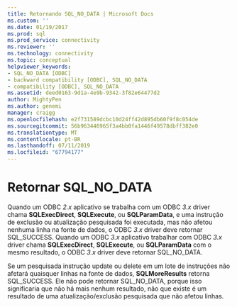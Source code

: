 ```yaml
---
title: Retornando SQL_NO_DATA | Microsoft Docs
ms.custom: ''
ms.date: 01/19/2017
ms.prod: sql
ms.prod_service: connectivity
ms.reviewer: ''
ms.technology: connectivity
ms.topic: conceptual
helpviewer_keywords:
- SQL_NO_DATA [ODBC]
- backward compatibility [ODBC], SQL_NO_DATA
- compatibility [ODBC], SQL_NO_DATA
ms.assetid: deed0163-9d1a-4e9b-9342-3f82e64477d2
author: MightyPen
ms.author: genemi
manager: craigg
ms.openlocfilehash: e2f731589dcbc10d24ff42d895db60f9f8c054de
ms.sourcegitcommit: 56b963446965f3a4bb0fa1446f49578dbff382e0
ms.translationtype: MT
ms.contentlocale: pt-BR
ms.lasthandoff: 07/11/2019
ms.locfileid: "67794177"
---
```

# <a name="returning-sqlnodata"></a>Retornar SQL_NO_DATA
Quando um ODBC *2.x* aplicativo se trabalha com um ODBC *3.x* driver chama **SQLExecDirect**, **SQLExecute**, ou  **SQLParamData**, e uma instrução de exclusão ou atualização pesquisada foi executada, mas não afetou nenhuma linha na fonte de dados, o ODBC *3.x* driver deve retornar SQL_SUCCESS. Quando um ODBC *3.x* aplicativo trabalhar com ODBC *3.x* driver chama **SQLExecDirect**, **SQLExecute**, ou  **SQLParamData** com o mesmo resultado, o ODBC *3.x* driver deve retornar SQL_NO_DATA.  
  
 Se um pesquisada instrução update ou delete em um lote de instruções não afetará quaisquer linhas na fonte de dados, **SQLMoreResults** retorna SQL_SUCCESS. Ele não pode retornar SQL_NO_DATA, porque isso significaria que não há mais nenhum resultado, não que existe é um resultado de uma atualização/exclusão pesquisada que não afetou linhas.
